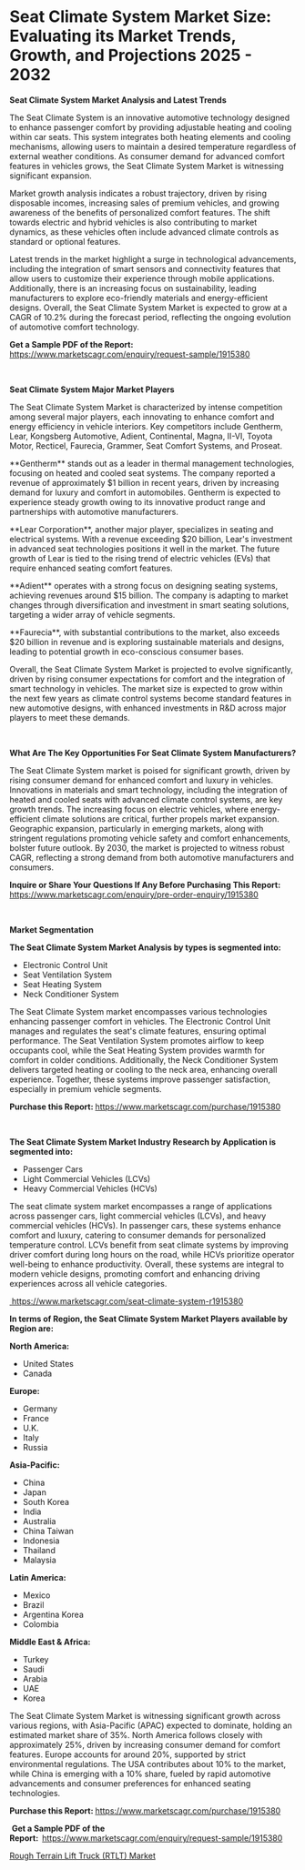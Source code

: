 <p><h1>Seat Climate System Market Size: Evaluating its Market Trends, Growth, and Projections 2025 - 2032</h1></p><p><strong>Seat Climate System Market Analysis and Latest Trends</strong></p>
<p><p>The Seat Climate System is an innovative automotive technology designed to enhance passenger comfort by providing adjustable heating and cooling within car seats. This system integrates both heating elements and cooling mechanisms, allowing users to maintain a desired temperature regardless of external weather conditions. As consumer demand for advanced comfort features in vehicles grows, the Seat Climate System Market is witnessing significant expansion.</p><p>Market growth analysis indicates a robust trajectory, driven by rising disposable incomes, increasing sales of premium vehicles, and growing awareness of the benefits of personalized comfort features. The shift towards electric and hybrid vehicles is also contributing to market dynamics, as these vehicles often include advanced climate controls as standard or optional features. </p><p>Latest trends in the market highlight a surge in technological advancements, including the integration of smart sensors and connectivity features that allow users to customize their experience through mobile applications. Additionally, there is an increasing focus on sustainability, leading manufacturers to explore eco-friendly materials and energy-efficient designs. Overall, the Seat Climate System Market is expected to grow at a CAGR of 10.2% during the forecast period, reflecting the ongoing evolution of automotive comfort technology.</p></p>
<p><strong>Get a Sample PDF of the Report:&nbsp;</strong> <a href="https://www.marketscagr.com/enquiry/request-sample/1915380?utm_campaign=2004&utm_medium=2&utm_source=Github&utm_content=ia&utm_term=31032025&utm_id=seat-climate-system">https://www.marketscagr.com/enquiry/request-sample/1915380</a></p>
<p>&nbsp;</p>
<p><strong>Seat Climate System Major Market Players</strong></p>
<p><p>The Seat Climate System Market is characterized by intense competition among several major players, each innovating to enhance comfort and energy efficiency in vehicle interiors. Key competitors include Gentherm, Lear, Kongsberg Automotive, Adient, Continental, Magna, II-VI, Toyota Motor, Recticel, Faurecia, Grammer, Seat Comfort Systems, and Proseat.</p><p>**Gentherm** stands out as a leader in thermal management technologies, focusing on heated and cooled seat systems. The company reported a revenue of approximately $1 billion in recent years, driven by increasing demand for luxury and comfort in automobiles. Gentherm is expected to experience steady growth owing to its innovative product range and partnerships with automotive manufacturers.</p><p>**Lear Corporation**, another major player, specializes in seating and electrical systems. With a revenue exceeding $20 billion, Lear's investment in advanced seat technologies positions it well in the market. The future growth of Lear is tied to the rising trend of electric vehicles (EVs) that require enhanced seating comfort features.</p><p>**Adient** operates with a strong focus on designing seating systems, achieving revenues around $15 billion. The company is adapting to market changes through diversification and investment in smart seating solutions, targeting a wider array of vehicle segments.</p><p>**Faurecia**, with substantial contributions to the market, also exceeds $20 billion in revenue and is exploring sustainable materials and designs, leading to potential growth in eco-conscious consumer bases.</p><p>Overall, the Seat Climate System Market is projected to evolve significantly, driven by rising consumer expectations for comfort and the integration of smart technology in vehicles. The market size is expected to grow within the next few years as climate control systems become standard features in new automotive designs, with enhanced investments in R&D across major players to meet these demands.</p></p>
<p>&nbsp;</p>
<p><strong>What Are The Key Opportunities For Seat Climate System Manufacturers?</strong></p>
<p><p>The Seat Climate System market is poised for significant growth, driven by rising consumer demand for enhanced comfort and luxury in vehicles. Innovations in materials and smart technology, including the integration of heated and cooled seats with advanced climate control systems, are key growth trends. The increasing focus on electric vehicles, where energy-efficient climate solutions are critical, further propels market expansion. Geographic expansion, particularly in emerging markets, along with stringent regulations promoting vehicle safety and comfort enhancements, bolster future outlook. By 2030, the market is projected to witness robust CAGR, reflecting a strong demand from both automotive manufacturers and consumers.</p></p>
<p><strong>Inquire or Share Your Questions If Any Before Purchasing This Report:</strong> <a href="https://www.marketscagr.com/enquiry/pre-order-enquiry/1915380?utm_campaign=2004&utm_medium=2&utm_source=Github&utm_content=ia&utm_term=31032025&utm_id=seat-climate-system">https://www.marketscagr.com/enquiry/pre-order-enquiry/1915380</a></p>
<p>&nbsp;</p>
<p><strong>Market Segmentation</strong></p>
<p><strong>The Seat Climate System Market Analysis by types is segmented into:</strong></p>
<p><ul><li>Electronic Control Unit</li><li>Seat Ventilation System</li><li>Seat Heating System</li><li>Neck Conditioner System</li></ul></p>
<p><p>The Seat Climate System market encompasses various technologies enhancing passenger comfort in vehicles. The Electronic Control Unit manages and regulates the seat's climate features, ensuring optimal performance. The Seat Ventilation System promotes airflow to keep occupants cool, while the Seat Heating System provides warmth for comfort in colder conditions. Additionally, the Neck Conditioner System delivers targeted heating or cooling to the neck area, enhancing overall experience. Together, these systems improve passenger satisfaction, especially in premium vehicle segments.</p></p>
<p><strong>Purchase this Report:&nbsp;</strong><a href="https://www.marketscagr.com/purchase/1915380?utm_campaign=2004&utm_medium=2&utm_source=Github&utm_content=ia&utm_term=31032025&utm_id=seat-climate-system">https://www.marketscagr.com/purchase/1915380</a></p>
<p>&nbsp;</p>
<p><strong>The Seat Climate System Market Industry Research by Application is segmented into:</strong></p>
<p><ul><li>Passenger Cars</li><li>Light Commercial Vehicles (LCVs)</li><li>Heavy Commercial Vehicles (HCVs)</li></ul></p>
<p><p>The seat climate system market encompasses a range of applications across passenger cars, light commercial vehicles (LCVs), and heavy commercial vehicles (HCVs). In passenger cars, these systems enhance comfort and luxury, catering to consumer demands for personalized temperature control. LCVs benefit from seat climate systems by improving driver comfort during long hours on the road, while HCVs prioritize operator well-being to enhance productivity. Overall, these systems are integral to modern vehicle designs, promoting comfort and enhancing driving experiences across all vehicle categories.</p></p>
<p><a href="https://www.marketscagr.com/seat-climate-system-r1915380?utm_campaign=2004&utm_medium=2&utm_source=Github&utm_content=ia&utm_term=31032025&utm_id=seat-climate-system">&nbsp;https://www.marketscagr.com/seat-climate-system-r1915380</a></p>
<p><strong>In terms of Region, the Seat Climate System Market Players available by Region are:</strong></p>
<p>
    <p> <strong> North America: </strong>
        <ul>
            <li>United States</li>
            <li>Canada</li>
        </ul>
        </p> 
    <p> <strong> Europe: </strong>
        <ul>
            <li>Germany</li>
            <li>France</li>
            <li>U.K.</li>
            <li>Italy</li>
            <li>Russia</li>
        </ul>
        </p> 
    <p> <strong> Asia-Pacific: </strong>
        <ul>
            <li>China</li>
            <li>Japan</li>
            <li>South Korea</li>
            <li>India</li>
            <li>Australia</li>
            <li>China Taiwan</li>
            <li>Indonesia</li>
            <li>Thailand</li>
            <li>Malaysia</li>
        </ul>
        </p> 
    <p> <strong> Latin America: </strong>
        <ul>
            <li>Mexico</li>
            <li>Brazil</li>
            <li>Argentina Korea</li>
            <li>Colombia</li>
        </ul>
        </p> 
    <p> <strong> Middle East & Africa: </strong>
        <ul>
            <li>Turkey</li>
            <li>Saudi</li>
            <li>Arabia</li>
            <li>UAE</li>
            <li>Korea</li>
        </ul>
    </p>
    </p>
<p><p>The Seat Climate System Market is witnessing significant growth across various regions, with Asia-Pacific (APAC) expected to dominate, holding an estimated market share of 35%. North America follows closely with approximately 25%, driven by increasing consumer demand for comfort features. Europe accounts for around 20%, supported by strict environmental regulations. The USA contributes about 10% to the market, while China is emerging with a 10% share, fueled by rapid automotive advancements and consumer preferences for enhanced seating technologies.</p></p>
<p><strong>Purchase this Report: </strong><a href="https://www.marketscagr.com/purchase/1915380?utm_campaign=2004&utm_medium=2&utm_source=Github&utm_content=ia&utm_term=31032025&utm_id=seat-climate-system">https://www.marketscagr.com/purchase/1915380</a></p>
<p>&nbsp;<strong>Get a Sample PDF of the Report:&nbsp;&nbsp;</strong><a href="https://www.marketscagr.com/enquiry/request-sample/1915380?utm_campaign=2004&utm_medium=2&utm_source=Github&utm_content=ia&utm_term=31032025&utm_id=seat-climate-system">https://www.marketscagr.com/enquiry/request-sample/1915380</a></p>
<p><strong></strong></p>
<p><p><a href="https://github.com/globismark/Market-Research-Report-List-6/blob/main/rough-terrain-lift-truck-rtlt-market.md?utm_campaign=2004&utm_medium=2&utm_source=Github&utm_content=ia&utm_term=31032025&utm_id=seat-climate-system">Rough Terrain Lift Truck (RTLT) Market</a></p></p>